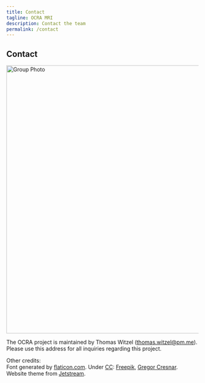 ```yaml
---
title: Contact
tagline: OCRA MRI
description: Contact the team
permalink: /contact
---
```

## Contact
<img src="{{ site.github.url }}/assets/images/contact/group_photo.png" alt="Group Photo" width="700px"/>  

The OCRA project is maintained by Thomas Witzel (<thomas.witzel@pm.me>). Please use this address for all inquiries regarding this project.


Other credits:  
Font generated by [flaticon.com](http://www.flaticon.com). Under [CC](http://creativecommons.org/licenses/by/3.0/): 
[Freepik](http://www.freepik.com), [Gregor Cresnar](https://www.flaticon.com/authors/gregor-cresnar). Website theme from [Jetstream](https://maltevesper.github.io/JetStream/).





